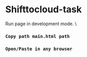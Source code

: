 # Shifttocloud-task

Run page in development mode. \

### `Copy path main.html path`

### `Open/Paste in any browser`